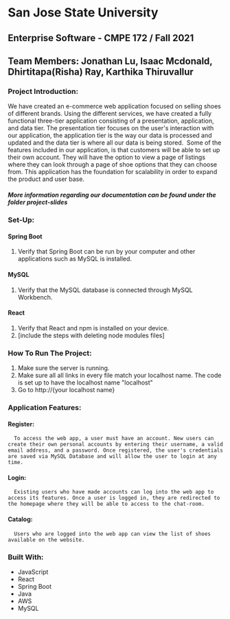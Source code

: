 # San Jose State University
## Enterprise Software - CMPE 172 / Fall 2021
## Team Members: Jonathan Lu, Isaac Mcdonald, Dhirtitapa(Risha) Ray, Karthika Thiruvallur 
 
### Project Introduction:
We have created an e-commerce web application focused on selling shoes of different brands. Using the different services, we have created a fully functional three-tier application consisting of a presentation, application, and data tier. The presentation tier focuses on the user's interaction with our application, the application tier is the way our data is processed and updated and the data tier is where all our data is being stored.  Some of the features included in our application, is that customers will be able to set up their own account. They will have the option to view a page of listings where they can look through a page of shoe options that they can choose from. This application has the foundation for scalability in order to expand the product and user base.

##### More information regarding our documentation can be found under the folder project-slides

### Set-Up:
#### Spring Boot
1. Verify that Spring Boot can be run by your computer and other applications such as MySQL is installed.

#### MySQL
1. Verify that the MySQL database is connected through MySQL Workbench.

#### React
1. Verify that React and npm is installed on your device.
2. [include the steps with deleting node modules files]

### How To Run The Project:
1. Make sure the server is running. 
2. Make sure all all links in every file match your localhost name. The code is set up to have the localhost name "localhost" 
3. Go to http://{your localhost name}

### Application Features:
#### Register: 
      To access the web app, a user must have an account. New users can create their own personal accounts by entering their username, a valid email address, and a password. Once registered, the user's credentials are saved via MySQL Database and will allow the user to login at any time.
      
#### Login: 
      Existing users who have made accounts can log into the web app to access its features. Once a user is logged in, they are redirected to the homepage where they will be able to access to the chat-room.

#### Catalog: 
      Users who are logged into the web app can view the list of shoes available on the website.
  
### Built With: 
 - JavaScript
 - React
 - Spring Boot
 - Java
 - AWS
 - MySQL
